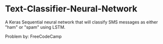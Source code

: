 # Text-Classifier-Neural-Network
A Keras Sequential neural network that will classify SMS messages as either "ham" or "spam" using LSTM.

Problem by: FreeCodeCamp
